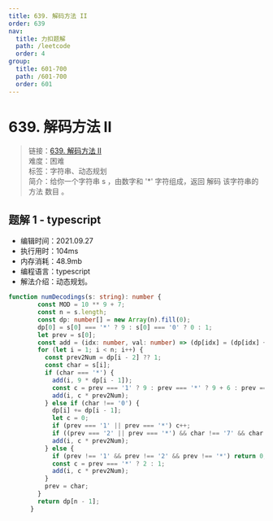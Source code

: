 ```yaml
---
title: 639. 解码方法 II
order: 639
nav:
  title: 力扣题解
  path: /leetcode
  order: 4
group:
  title: 601-700
  path: /601-700
  order: 601
---
```


# 639. 解码方法 II
    
> 链接：[639. 解码方法 II](https://leetcode-cn.com/problems/decode-ways-ii/)  
> 难度：困难  
> 标签：字符串、动态规划  
> 简介：给你一个字符串 s ，由数字和 '*' 字符组成，返回 解码 该字符串的方法 数目 。
      
## 题解 1 - typescript
- 编辑时间：2021.09.27
- 执行用时：104ms
- 内存消耗：48.9mb
- 编程语言：typescript
- 解法介绍：动态规划。
```typescript
function numDecodings(s: string): number {
        const MOD = 10 ** 9 + 7;
        const n = s.length;
        const dp: number[] = new Array(n).fill(0);
        dp[0] = s[0] === '*' ? 9 : s[0] === '0' ? 0 : 1;
        let prev = s[0];
        const add = (idx: number, val: number) => (dp[idx] = (dp[idx] + val) % MOD);
        for (let i = 1; i < n; i++) {
          const prev2Num = dp[i - 2] ?? 1;
          const char = s[i];
          if (char === '*') {
            add(i, 9 * dp[i - 1]);
            const c = prev === '1' ? 9 : prev === '*' ? 9 + 6 : prev === '2' ? 6 : 0;
            add(i, c * prev2Num);
          } else if (char !== '0') {
            dp[i] += dp[i - 1];
            let c = 0;
            if (prev === '1' || prev === '*') c++;
            if ((prev === '2' || prev === '*') && char !== '7' && char !== '8' && char !== '9') c++;
            add(i, c * prev2Num);
          } else {
            if (prev !== '1' && prev !== '2' && prev !== '*') return 0;
            const c = prev === '*' ? 2 : 1;
            add(i, c * prev2Num);
          }
          prev = char;
        }
        return dp[n - 1];
      }
```

      